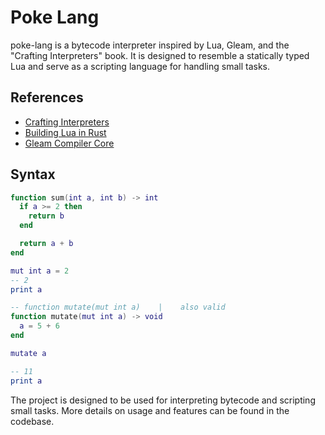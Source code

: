 # Poke Lang

poke-lang is a bytecode interpreter inspired by Lua, Gleam, and the "Crafting Interpreters" book. It is designed to resemble a statically typed Lua and serve as a scripting language for handling small tasks.

## References
- [Crafting Interpreters](https://craftinginterpreters.com/chunks-of-bytecode.html)
- [Building Lua in Rust](https://github.com/WuBingzheng/build-lua-in-rust)
- [Gleam Compiler Core](https://github.com/gleam-lang/gleam/blob/main/compiler-core/)

## Syntax
```lua
function sum(int a, int b) -> int
  if a >= 2 then
    return b
  end

  return a + b
end

mut int a = 2
-- 2
print a

-- function mutate(mut int a)    |    also valid
function mutate(mut int a) -> void
  a = 5 + 6
end

mutate a

-- 11
print a
```
The project is designed to be used for interpreting bytecode and scripting small tasks. More details on usage and features can be found in the codebase.
